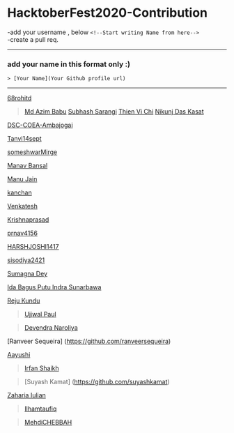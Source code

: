 <h1>HacktoberFest2020-Contribution</h1>

-add your username , below ```<!--Start writing Name from here--> ```  <br>
-create a pull req. <br>

---
### add your name in this format only :)
```
> [Your Name](Your Github profile url)
```
---

<!--Start writing Name from here-->
[68rohitd](https://github.com/68rohitd)
>[Md Azim Babu](https://github.com/Az1m04)
> [Subhash Sarangi](https://github.com/Subhash3)
> [Thien Vi Chi](https://github.com/tvc12)
> [Nikunj Das Kasat](https://github.com/nikunjdk)

[DSC-COEA-Ambajogai](https://github.com/DSC-COEA-Ambajogai)

[Tanvi14sept](https://github.com/Tanvi14sept)

[someshwarMirge](https://github.com/someshwarMirge)

[Manav Bansal](https://github.com/manavbansalcoder)

[Manu Jain](https://github.com/manu230)

[kanchan](https://github.com/kanchanswami84)

[Venkatesh](https://github.com/venkatesh1226)

[Krishnaprasad](https://github.com/Cyb3rM3rlin)

 [prnav4156](https://github.com/pranav4156)

 [HARSHJOSHI1417](https://github.com/HARSHJOSHI1417)

 [sisodiya2421](https://github.com/sisodiya2421)

[Sumagna Dey](https://github.com/sumagnadey)

[Ida Bagus Putu Indra Sunarbawa](https://github.com/Indraawagin/)

[Reju Kundu](https://github.com/technicalreju)

> [Ujjwal Paul](https://github.com/ujjwalpaul005)

> [Devendra Naroliya](https://github.com/devinsightt)

[Ranveer Sequeira] (https://github.com/ranveersequeira)

[Aayushi](https://github.com/Aayu231)

> [Irfan Shaikh](https://github.com/irfansk-22)
 
> [Suyash Kamat] (https://github.com/suyashkamat)

[Zaharia Iulian](https://github.com/Zaheudev)

> [Ilhamtaufiq](https://github.com/ilhamtaufiq)

> [MehdiCHEBBAH](https://github.com/MehdiCHEBBAH)

